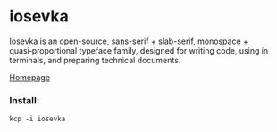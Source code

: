 # iosevka

Iosevka is an open-source, sans-serif + slab-serif, monospace + quasi‑proportional typeface family, designed for writing code, using in terminals, and preparing technical documents.

[Homepage](https://be5invis.github.io/Iosevka)

### Install:
```
kcp -i iosevka
```